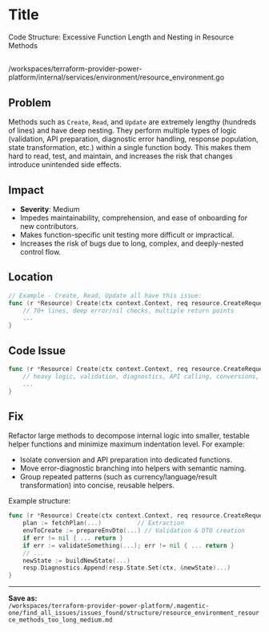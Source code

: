 # Title

Code Structure: Excessive Function Length and Nesting in Resource Methods

##

/workspaces/terraform-provider-power-platform/internal/services/environment/resource_environment.go

## Problem

Methods such as `Create`, `Read`, and `Update` are extremely lengthy (hundreds of lines) and have deep nesting. They perform multiple types of logic (validation, API preparation, diagnostic error handling, response population, state transformation, etc.) within a single function body. This makes them hard to read, test, and maintain, and increases the risk that changes introduce unintended side effects.

## Impact

- **Severity**: Medium
- Impedes maintainability, comprehension, and ease of onboarding for new contributors.
- Makes function-specific unit testing more difficult or impractical.
- Increases the risk of bugs due to long, complex, and deeply-nested control flow.

## Location

```go
// Example - Create, Read, Update all have this issue:
func (r *Resource) Create(ctx context.Context, req resource.CreateRequest, resp *resource.CreateResponse) {
    // 70+ lines, deep error/nil checks, multiple return points
    ...
}
```

## Code Issue

```go
func (r *Resource) Create(ctx context.Context, req resource.CreateRequest, resp *resource.CreateResponse) {
    // heavy logic, validation, diagnostics, API calling, conversions, more
    ...
}
```

## Fix

Refactor large methods to decompose internal logic into smaller, testable helper functions and minimize maximum indentation level. For example:

- Isolate conversion and API preparation into dedicated functions.
- Move error-diagnostic branching into helpers with semantic naming.
- Group repeated patterns (such as currency/language/result transformation) into concise, reusable helpers.

Example structure:

```go
func (r *Resource) Create(ctx context.Context, req resource.CreateRequest, resp *resource.CreateResponse) {
    plan := fetchPlan(...)          // Extraction
    envToCreate := prepareEnvDto(...) // Validation & DTO creation
    if err != nil { ... return }
    if err := validateSomething(...); err != nil { ... return }
    // ...
    newState := buildNewState(...)
    resp.Diagnostics.Append(resp.State.Set(ctx, &newState)...)
}
```

---

**Save as:**  
`/workspaces/terraform-provider-power-platform/.magentic-one/find_all_issues/issues_found/structure/resource_environment_resource_methods_too_long_medium.md`
